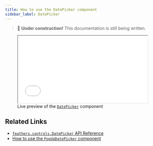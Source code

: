 ```yaml
---
title: How to use the DatePicker component
sidebar_label: DatePicker
---
```


> 🚧 **Under construction!** This documentation is still being written.

<figure>
<iframe src="/learn/haxe-openfl/samples/date-picker.html" width="100%" height="220"></iframe>
<figcaption>Live preview of the <a href="https://api.feathersui.com/current/feathers/controls/DatePicker.html"><code>DatePicker</code></a> component</figcaption>
</figure>

## Related Links

- [`feathers.controls.DatePicker` API Reference](https://api.feathersui.com/current/feathers/controls/DatePicker.html)
- [How to use the `PopUpDatePicker` component](./pop-up-date-picker.md)
